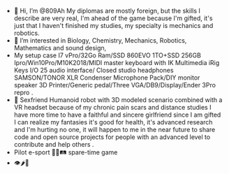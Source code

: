 - 👋 Hi, I’m @809Ah My diplomas are mostly foreign, but the skills I describe are very real, I'm ahead of the game because I'm gifted, 
it's just that I haven't finished my studies, my specialty is mechanics and robotics. 
- 👀 I’m interested in Biology, Chemistry, Mechanics, Robotics, Mathematics and sound design, 
- My setup case I7 vPro/32Go Ram/SSD 860EVO 1TO+SSD 256GB Ipro/Win10Pro/M10K2018/MIDI master keyboard with IK Multimedia iRig Keys I/O 25 audio interface/
Closed studio headphones SAMSON/TONOR XLR Condenser Microphone Pack/DIY monitor speaker 3D Printer/Generic pedal/Three VGA/DB9/Display/Ender 3Pro repro .
- 💞️ Sexfriend Humanoid robot with 3D modeled scenario combined with a VR headset because of my chronic pain scars and distance studies I have more time to have a faithful and sincere girlfriend since I am gifted I can realize my fantasies it's good for health, it's advanced research and I'm hurting no one, it
will happen to me in the near future to share code and open source projects for people with an advanced level to contribute and help others .
- Pilot e-sport 🛫🛬🛤 spare-time game 
- 👁🌶🐠
